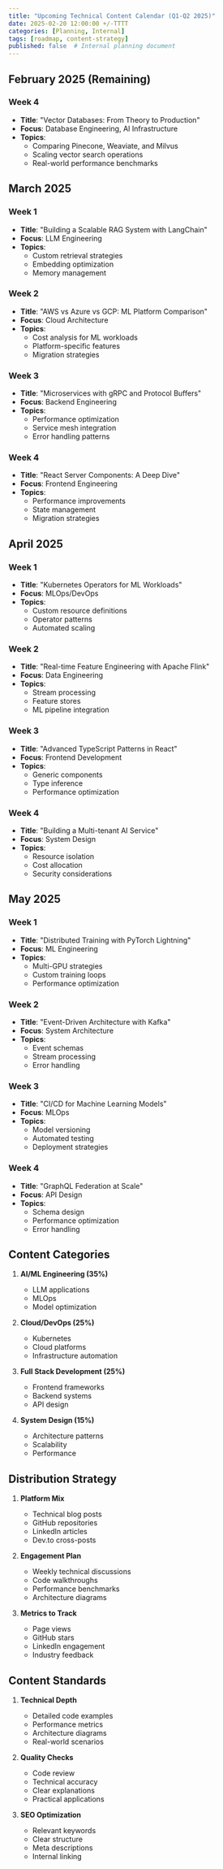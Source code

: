 ```yaml
---
title: "Upcoming Technical Content Calendar (Q1-Q2 2025)"
date: 2025-02-20 12:00:00 +/-TTTT
categories: [Planning, Internal]
tags: [roadmap, content-strategy]
published: false  # Internal planning document
---
```


## February 2025 (Remaining)

### Week 4
- **Title**: "Vector Databases: From Theory to Production"
- **Focus**: Database Engineering, AI Infrastructure
- **Topics**:
  - Comparing Pinecone, Weaviate, and Milvus
  - Scaling vector search operations
  - Real-world performance benchmarks

## March 2025

### Week 1
- **Title**: "Building a Scalable RAG System with LangChain"
- **Focus**: LLM Engineering
- **Topics**:
  - Custom retrieval strategies
  - Embedding optimization
  - Memory management

### Week 2
- **Title**: "AWS vs Azure vs GCP: ML Platform Comparison"
- **Focus**: Cloud Architecture
- **Topics**:
  - Cost analysis for ML workloads
  - Platform-specific features
  - Migration strategies

### Week 3
- **Title**: "Microservices with gRPC and Protocol Buffers"
- **Focus**: Backend Engineering
- **Topics**:
  - Performance optimization
  - Service mesh integration
  - Error handling patterns

### Week 4
- **Title**: "React Server Components: A Deep Dive"
- **Focus**: Frontend Engineering
- **Topics**:
  - Performance improvements
  - State management
  - Migration strategies

## April 2025

### Week 1
- **Title**: "Kubernetes Operators for ML Workloads"
- **Focus**: MLOps/DevOps
- **Topics**:
  - Custom resource definitions
  - Operator patterns
  - Automated scaling

### Week 2
- **Title**: "Real-time Feature Engineering with Apache Flink"
- **Focus**: Data Engineering
- **Topics**:
  - Stream processing
  - Feature stores
  - ML pipeline integration

### Week 3
- **Title**: "Advanced TypeScript Patterns in React"
- **Focus**: Frontend Development
- **Topics**:
  - Generic components
  - Type inference
  - Performance optimization

### Week 4
- **Title**: "Building a Multi-tenant AI Service"
- **Focus**: System Design
- **Topics**:
  - Resource isolation
  - Cost allocation
  - Security considerations

## May 2025

### Week 1
- **Title**: "Distributed Training with PyTorch Lightning"
- **Focus**: ML Engineering
- **Topics**:
  - Multi-GPU strategies
  - Custom training loops
  - Performance optimization

### Week 2
- **Title**: "Event-Driven Architecture with Kafka"
- **Focus**: System Architecture
- **Topics**:
  - Event schemas
  - Stream processing
  - Error handling

### Week 3
- **Title**: "CI/CD for Machine Learning Models"
- **Focus**: MLOps
- **Topics**:
  - Model versioning
  - Automated testing
  - Deployment strategies

### Week 4
- **Title**: "GraphQL Federation at Scale"
- **Focus**: API Design
- **Topics**:
  - Schema design
  - Performance optimization
  - Error handling

## Content Categories

1. **AI/ML Engineering (35%)**
   - LLM applications
   - MLOps
   - Model optimization

2. **Cloud/DevOps (25%)**
   - Kubernetes
   - Cloud platforms
   - Infrastructure automation

3. **Full Stack Development (25%)**
   - Frontend frameworks
   - Backend systems
   - API design

4. **System Design (15%)**
   - Architecture patterns
   - Scalability
   - Performance

## Distribution Strategy

1. **Platform Mix**
   - Technical blog posts
   - GitHub repositories
   - LinkedIn articles
   - Dev.to cross-posts

2. **Engagement Plan**
   - Weekly technical discussions
   - Code walkthroughs
   - Performance benchmarks
   - Architecture diagrams

3. **Metrics to Track**
   - Page views
   - GitHub stars
   - LinkedIn engagement
   - Industry feedback

## Content Standards

1. **Technical Depth**
   - Detailed code examples
   - Performance metrics
   - Architecture diagrams
   - Real-world scenarios

2. **Quality Checks**
   - Code review
   - Technical accuracy
   - Clear explanations
   - Practical applications

3. **SEO Optimization**
   - Relevant keywords
   - Clear structure
   - Meta descriptions
   - Internal linking 